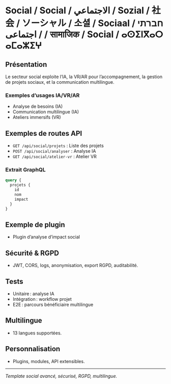 # Social / Social / الاجتماعي / Sozial / 社会 / ソーシャル / 소셜 / Sociaal / חברתי / اجتماعی / सामाजिक / Social / ⴰⵙⵉⵏⴳⴰⵔ ⴰⵎⴰⵣⵉⵖ

## Présentation
Le secteur social exploite l’IA, la VR/AR pour l’accompagnement, la gestion de projets sociaux, et la communication multilingue.

### Exemples d’usages IA/VR/AR
- Analyse de besoins (IA)
- Communication multilingue (IA)
- Ateliers immersifs (VR)

## Exemples de routes API
- `GET /api/social/projets` : Liste des projets
- `POST /api/social/analyser` : Analyse IA
- `GET /api/social/atelier-vr` : Atelier VR

### Extrait GraphQL
```graphql
query {
  projets {
    id
    nom
    impact
  }
}
```

## Exemple de plugin
- Plugin d’analyse d’impact social

## Sécurité & RGPD
- JWT, CORS, logs, anonymisation, export RGPD, auditabilité.

## Tests
- Unitaire : analyse IA
- Intégration : workflow projet
- E2E : parcours bénéficiaire multilingue

## Multilingue
- 13 langues supportées.

## Personnalisation
- Plugins, modules, API extensibles.

---
*Template social avancé, sécurisé, RGPD, multilingue.*
